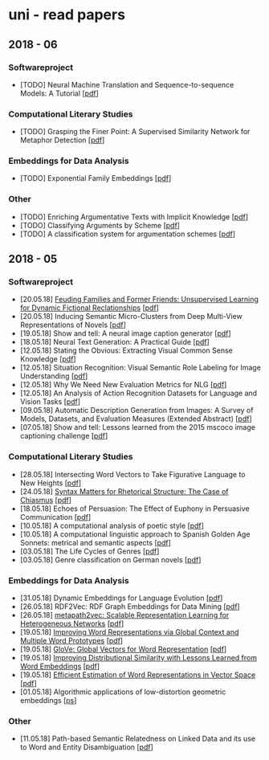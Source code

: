 # uni - read papers

## 2018 - 06
### Softwareproject
* [TODO] Neural Machine Translation and Sequence-to-sequence Models: A Tutorial [[pdf](https://arxiv.org/pdf/1703.01619.pdf)]

### Computational Literary Studies
* [TODO] Grasping the Finer Point: A Supervised Similarity Network for Metaphor Detection [[pdf](https://arxiv.org/pdf/1709.00575.pdf)]

### Embeddings for Data Analysis
* [TODO] Exponential Family Embeddings [[pdf](https://pdfs.semanticscholar.org/54ed/3bc25c3dac5f782159519b6bf574b0e0a584.pdf)]

### Other
* [TODO] Enriching Argumentative Texts with Implicit Knowledge [[pdf](https://pdfs.semanticscholar.org/c9ef/1900835aa2d436e903770627c90d77b5eb7e.pdf)]
* [TODO] Classifying Arguments by Scheme [[pdf](http://www.aclweb.org/anthology/P11-1099)]
* [TODO] A classification system for argumentation schemes [[pdf](https://content.iospress.com/download/argument-and-computation/1123772?id=argument-and-computation%2F1123772)]

## 2018 - 05
### Softwareproject
* [20.05.18] [Feuding Families and Former Friends: Unsupervised Learning for Dynamic Fictional Reclationships](papernotes/feuding_families.md) [[pdf](http://www.aclweb.org/anthology/N16-1180)]
* [20.05.18] Inducing Semantic Micro-Clusters from Deep Multi-View Representations of Novels [[pdf](http://www.aclweb.org/anthology/D17-1200)]
* [19.05.18] Show and tell: A neural image caption generator [[pdf](https://www.cv-foundation.org/openaccess/content_cvpr_2015/app/2A_101.pdf)]
* [18.05.18] Neural Text Generation: A Practical Guide [[pdf](https://cs.stanford.edu/~zxie/textgen.pdf)]
* [12.05.18] Stating the Obvious: Extracting Visual Common Sense Knowledge [[pdf](http://www.cs.virginia.edu/~vicente/files/naacl2016.pdf)]
* [12.05.18] Situation Recognition: Visual Semantic Role Labeling for Image Understanding [[pdf](https://homes.cs.washington.edu/~ali/papers/SituationRecognition.pdf)]
* [12.05.18]  Why We Need New Evaluation Metrics for NLG [[pdf](https://arxiv.org/pdf/1707.06875.pdf)]
* [12.05.18] An Analysis of Action Recognition Datasets for Language and Vision Tasks [[pdf](https://arxiv.org/pdf/1704.07129.pdf)]
* [09.05.18] Automatic Description Generation from Images: A Survey of Models, Datasets,
and Evaluation Measures (Extended Abstract) [[pdf](https://www.ijcai.org/proceedings/2017/0704.pdf)] 
* [07.05.18] Show and tell: Lessons learned from the 2015 mscoco image captioning challenge [[pdf](https://ieeexplore.ieee.org/stamp/stamp.jsp?arnumber=7505636)]

### Computational Literary Studies
* [28.05.18] Intersecting Word Vectors to Take Figurative Language to New Heights [[pdf](http://www.aclweb.org/anthology/W16-0203)]
* [24.05.18] [Syntax Matters for Rhetorical Structure: The Case of Chiasmus](papernotes/case_of_chiasmus.md) [[pdf](http://stp.lingfil.uu.se/~marie/CLFL2016.pdf)]
* [18.05.18] Echoes of Persuasion: The Effect of Euphony in Persuasive Communication [[pdf](https://aclweb.org/anthology/N/N15/N15-1172.pdf)]
* [10.05.18] A computational analysis of poetic style [[pdf](https://nlp.stanford.edu/pubs/lilt15.pdf)]
* [10.05.18] A computational linguistic approach to Spanish Golden Age Sonnets: metrical and semantic aspects [[pdf](http://www.dlsi.ua.es/~borja/navarro2015_GoldenAgeSonnets.pdf)]
* [03.05.18] The Life Cycles of Genres [[pdf](https://www.ideals.illinois.edu/bitstream/handle/2142/90161/LifeCyclesOfGenres.pdf?sequence=2)]
* [03.05.18] Genre classification on German novels [[pdf](https://www.uni-weimar.de/medien/webis/events/tir-15/tir15-papers-final/Hettinger2015-tir-paper.pdf)]

### Embeddings for Data Analysis
* [31.05.18] Dynamic Embeddings for Language Evolution [[pdf](http://www.cs.columbia.edu/~blei/papers/RudolphBlei2018.pdf)]
* [26.05.18] RDF2Vec: RDF Graph Embeddings for Data Mining [[pdf](https://ub-madoc.bib.uni-mannheim.de/41307/1/Ristoski_RDF2Vec.pdf)]
* [26.05.18] [metapath2vec: Scalable Representation Learning for Heterogeneous Networks](papernotes/metapath2vec.md) [[pdf](https://www3.nd.edu/~dial/publications/dong2017metapath2vec.pdf)]
* [19.05.18] [Improving Word Representations via Global Context and Multiple Word Prototypes](papernotes/improving_word_representations.md) [[pdf](http://www.aclweb.org/anthology/P12-1092)]
* [19.05.18] [GloVe: Global Vectors for Word Representation](papernotes/glove.md) [[pdf](http://aclweb.org/anthology/D/D14/D14-1162.pdf)]
* [19.05.18] [Improving Distributional Similarity with Lessons Learned from Word Embeddings](papernotes/improving_distributional_similarity.md) [[pdf](https://transacl.org/ojs/index.php/tacl/article/download/570/124)]
* [19.05.18] [Efficient Estimation of Word Representations in Vector Space](papernotes/efficient_estimation_word_representation.md) [[pdf](https://arxiv.org/pdf/1301.3781.pdf)]
* [01.05.18] Algorithmic applications of low-distortion geometric embeddings [[ps](https://people.csail.mit.edu/indyk/tut.ps)]

### Other
*  [11.05.18] Path-based Semantic Relatedness on Linked Data and its use to Word and Entity Disambiguation [[pdf](http://iswc2015.semanticweb.org/sites/iswc2015.semanticweb.org/files/93660401.pdf)]